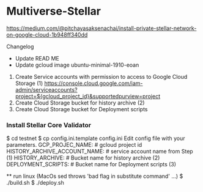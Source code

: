 # Multiverse-Stellar
https://medium.com/@pitchayasaksenachai/install-private-stellar-network-on-google-cloud-1b948ff340dd

Changelog
- Update READ ME
- Update  gcloud image  ubuntu-minimal-1910-eoan

1.  Create Service accounts with permission to access to Google Cloud Storage (1) https://console.cloud.google.com/iam-admin/serviceaccounts?project=${gcloud_project_id}&supportedpurview=project
2.  Create Cloud Storage bucket for history archive (2)
3.  Create Cloud Storage bucket for Deployment scripts


### Install Stellar Core Validator
$ cd testnet
$ cp config.ini.template config.ini
Edit config file with your parameters.
GCP_PROJEC_NAME:  # gcloud project id
HISTORY_ARCHIVE_ACCOUNT_NAME:  # service account name from Step  (1)
HISTORY_ARCHIVE:             # Bucket name  for  history archive  (2)
DEPLOYMENT_SCRIPTS:     # Bucket name  for  Deployment scripts  (3)

**   run linux  (MacOs  sed throws 'bad flag in substitute command'  ...)
$ ./build.sh
$ ./deploy.sh
